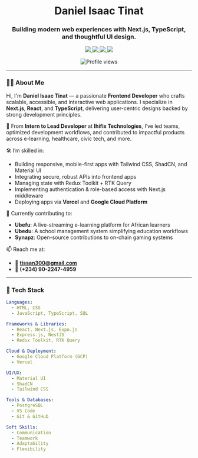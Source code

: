 <!-- GitHub Profile README -->
<h1 align="center">Daniel Isaac Tinat</h1>
<h3 align="center">Building modern web experiences with Next.js, TypeScript, and thoughtful UI design.</h3>

<p align="center">
  <a href="https://janedoe.dev" target="_blank">
    <img src="https://img.shields.io/badge/🌐 Portfolio-000?style=for-the-badge&logo=google-chrome&logoColor=white" />
  </a>
  <a href="https://www.linkedin.com/in/isaac-daniel-54ba8a225/" target="_blank">
    <img src="https://img.shields.io/badge/💼 LinkedIn-0077B5?style=for-the-badge&logo=linkedin&logoColor=white" />
  </a>
  <a href="https://x.com/zeke183898" target="_blank">
    <img src="https://img.shields.io/badge/🐦 Twitter-1DA1F2?style=for-the-badge&logo=twitter&logoColor=white" />
  </a>
  <a href="mailto:tissan300@gmail.com" target="_blank">
    <img src="https://img.shields.io/badge/✉️ Email-EA4335?style=for-the-badge&logo=gmail&logoColor=white" />
  </a>
</p>

<p align="center">
  <img src="https://komarev.com/ghpvc/?username=jane-doe&style=flat-square&color=gray" alt="Profile views" />
</p>

---

### 👨‍💻 About Me

Hi, I'm **Daniel Isaac Tinat** — a passionate **Frontend Developer** who crafts scalable, accessible, and interactive web applications. I specialize in **Next.js**, **React**, and **TypeScript**, delivering user-centric designs backed by strong development principles.

🚀 From **Intern to Lead Developer** at **Ihifix Technologies**, I’ve led teams, optimized development workflows, and contributed to impactful products across e-learning, healthcare, civic tech, and more.

🛠️ I’m skilled in:
- Building responsive, mobile-first apps with Tailwind CSS, ShadCN, and Material UI
- Integrating secure, robust APIs into frontend apps
- Managing state with Redux Toolkit + RTK Query
- Implementing authentication & role-based access with Next.js middleware
- Deploying apps via **Vercel** and **Google Cloud Platform**

🎯 Currently contributing to:
- **Ubefu**: A live-streaming e-learning platform for African learners
- **Ubedu**: A school management system simplifying education workflows
- **Synapz**: Open-source contributions to on-chain gaming systems

📫 Reach me at:
- 📧 **tissan300@gmail.com**
- 📱 **(+234) 90-2247-4959**

---

### 🧰 Tech Stack

```yaml
Languages:
  - HTML, CSS
  - JavaScript, TypeScript, SQL

Frameworks & Libraries:
  - React, Next.js, Expo.js
  - Express.js, NestJS
  - Redux Toolkit, RTK Query

Cloud & Deployment:
  - Google Cloud Platform (GCP)
  - Vercel

UI/UX:
  - Material UI
  - ShadCN
  - Tailwind CSS

Tools & Databases:
  - PostgreSQL
  - VS Code
  - Git & GitHub

Soft Skills:
  - Communication
  - Teamwork
  - Adaptability
  - Flexibility
